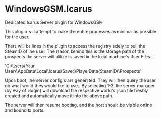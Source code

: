 # WindowsGSM.Icarus
 Dedicated Icarus Server plugin for WindowsGSM


This plugin will attempt to make the entire processes as minimal as possible for the user.

There will be lines in the plugin to access the registry solely to pull the SteamID of the user.
The reason behind this is the storage path of the prospects the server will utilize is saved in the local
machine's User Files...

'C:\Users\{Your User}\AppData\Local\Icarus\Saved\PlayerData\{SteamID}\Prospects'

Upon boot, the server config's are generated. They will then query the user on what world they would like to use.. By selecting 1-3, the
server manager (by way of plugin) will download the respective world's .json file freshly created and automatically move it into the above path.

The server will then resume booting, and the host should be visible online and bound to ports.
